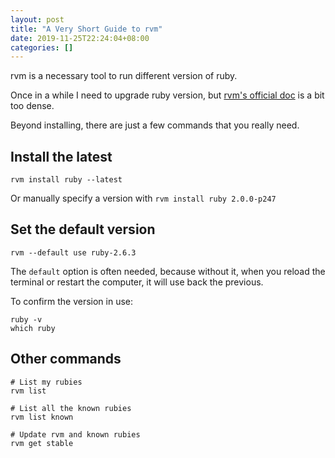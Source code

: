 ```yaml
---
layout: post
title: "A Very Short Guide to rvm"
date: 2019-11-25T22:24:04+08:00
categories: []
---
```


rvm is a necessary tool to run different version of ruby.

Once in a while I need to upgrade ruby version, but [rvm's official doc](https://rvm.io/rvm/basics) is a bit too dense.

Beyond installing, there are just a few commands that you really need.

## Install the latest

    rvm install ruby --latest

Or manually specify a version with `rvm install ruby 2.0.0-p247`

## Set the default version

    rvm --default use ruby-2.6.3

The `default` option is often needed, because without it, when you reload the terminal or restart the computer, it will use back the previous.

To confirm the version in use:

    ruby -v
    which ruby

## Other commands

    # List my rubies
    rvm list

    # List all the known rubies
    rvm list known

    # Update rvm and known rubies
    rvm get stable
